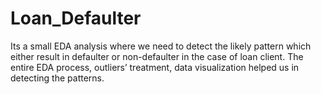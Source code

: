 # Loan_Defaulter
Its a small EDA analysis where we need to detect the likely pattern which either result in defaulter or non-defaulter in the case of loan client. The entire EDA process, outliers’ treatment, data visualization helped us in detecting the patterns.
